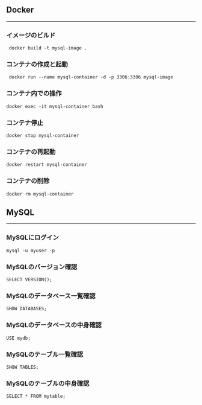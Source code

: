 ## Docker
---
### イメージのビルド
``` docker build -t mysql-image .```
### コンテナの作成と起動
``` docker run --name mysql-container -d -p 3306:3306 mysql-image```
### コンテナ内での操作
```docker exec -it mysql-container bash```
### コンテナ停止
```docker stop mysql-container```
### コンテナの再起動
```docker restart mysql-container```
### コンテナの削除
```docker rm mysql-container```

## MySQL
---
### MySQLにログイン
```mysql -u myuser -p```
### MySQLのバージョン確認
```SELECT VERSION();```
### MySQLのデータベース一覧確認
```SHOW DATABASES;```
### MySQLのデータベースの中身確認
```USE mydb;```
### MySQLのテーブル一覧確認
```SHOW TABLES;```
### MySQLのテーブルの中身確認
```SELECT * FROM mytable;```